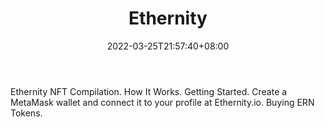 ﻿---
weight: 
title: "Ethernity"
description: "Ethernity NFT Compilation. How It Works. Getting Started. Create a MetaMask wallet and connect it to your profile at Ethernity.io. Buying ERN Tokens."
date: 2022-03-25T21:57:40+08:00
lastmod: 2022-03-25T16:45:40+08:00
draft: false
authors: ["Metabd"]
featuredImage: "160.png"
link: "https://www.ethernity.io/"
tags: ["Ethernity","交易所"]
categories: ["navigation"]
navigation: ["交易所"]
lightgallery: true
toc: true
pinned: false
recommend: false
recommend1: false
---
Ethernity NFT Compilation. How It Works. Getting Started. Create a MetaMask wallet and connect it to your profile at Ethernity.io. Buying ERN Tokens.
